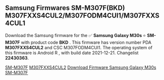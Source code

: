<h2>Samsung Firmwares SM-M307F(BKD) M307FXXS4CUL2/M307FODM4CUI1/M307FXXS4CUL1</h2>
Download the Samsung firmware for the ✅ <strong>Samsung Galaxy M30s </strong> ⭐ <strong>SM-M307F</strong> with product code <strong>BKD</strong> . This firmware has version number PDA <strong>M307FXXS4CUL2</strong> and CSC M307FODM4CUI1. The operating system of this firmware is Android R , with build date 2021-12-21. Changelist <strong>22430363</strong>.

[SM-M307F](https://samfirm.shop/samsung/model/SM-M307F)
[M307FXXS4CUL2](https://samfirm.shop/samsung/pda/M307FXXS4CUL2)
[Download Firmware Samsung Galaxy M30s SM-M307F](https://samfirm.shop/samsung/firmware/483921)
